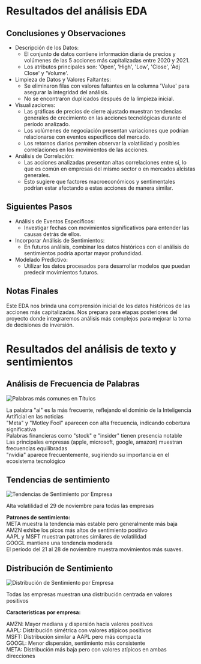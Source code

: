 # Resultados del análisis EDA

## Conclusiones y Observaciones
* Descripción de los Datos:
  * El conjunto de datos contiene información diaria de precios y volúmenes de las 5 acciones más capitalizadas entre 2020 y 2021.
  * Los atributos principales son: 'Open', 'High', 'Low', 'Close', 'Adj Close' y 'Volume'.
* Limpieza de Datos y Valores Faltantes:
  * Se eliminaron filas con valores faltantes en la columna 'Value' para asegurar la integridad del análisis.
  * No se encontraron duplicados después de la limpieza inicial.
* Visualizaciones:
  * Las gráficas de precios de cierre ajustado muestran tendencias generales de crecimiento en las acciones tecnológicas durante el período analizado.
  * Los volúmenes de negociación presentan variaciones que podrían relacionarse con eventos específicos del mercado.
  * Los retornos diarios permiten observar la volatilidad y posibles correlaciones en los movimientos de las acciones.
* Análisis de Correlación:
  * Las acciones analizadas presentan altas correlaciones entre sí, lo que es común en empresas del mismo sector o en mercados alcistas generales.
  * Esto sugiere que factores macroeconómicos y sentimentales podrían estar afectando a estas acciones de manera similar.

## Siguientes Pasos
* Análisis de Eventos Específicos:
  * Investigar fechas con movimientos significativos para entender las causas detrás de ellos.
* Incorporar Análisis de Sentimientos:
  * En futuros análisis, combinar los datos históricos con el análisis de sentimientos podría aportar mayor profundidad.
* Modelado Predictivo:
  * Utilizar los datos procesados para desarrollar modelos que puedan predecir movimientos futuros.

## Notas Finales  
Este EDA nos brinda una comprensión inicial de los datos históricos de las acciones más capitalizadas. Nos prepara para etapas posteriores del proyecto donde integraremos análisis más complejos para mejorar la toma de decisiones de inversión.


# Resultados del análisis de texto y sentimientos  

## Análisis de Frecuencia de Palabras
![Palabras más comunes en Títulos](https://github.com/user-attachments/assets/6ca0f704-31bb-47bf-9310-ae8427b2d69f)

La palabra "ai" es la más frecuente, reflejando el dominio de la Inteligencia Artificial en las noticias  
"Meta" y "Motley Fool" aparecen con alta frecuencia, indicando cobertura significativa  
Palabras financieras como "stock" e "insider" tienen presencia notable  
Las principales empresas (apple, microsoft, google, amazon) muestran frecuencias equilibradas  
"nvidia" aparece frecuentemente, sugiriendo su importancia en el ecosistema tecnológico  


## Tendencias de sentimiento
![Tendencias de Sentimiento por Empresa](https://github.com/user-attachments/assets/413b24ad-70f5-4850-a848-f52fa01b8c8c)

Alta volatilidad el 29 de noviembre para todas las empresas  

**Patrones de sentimiento:**  
META muestra la tendencia más estable pero generalmente más baja  
AMZN exhibe los picos más altos de sentimiento positivo  
AAPL y MSFT muestran patrones similares de volatilidad  
GOOGL mantiene una tendencia moderada  
El período del 21 al 28 de noviembre muestra movimientos más suaves.  


## Distribución de Sentimiento
![Distribución de Sentimiento por Empresa](https://github.com/user-attachments/assets/70857b9f-51a8-415d-b619-bedb26a51d65)


Todas las empresas muestran una distribución centrada en valores positivos  

**Características por empresa:**  

AMZN: Mayor mediana y dispersión hacia valores positivos  
AAPL: Distribución simétrica con valores atípicos positivos  
MSFT: Distribución similar a AAPL pero más compacta  
GOOGL: Menor dispersión, sentimiento más consistente  
META: Distribución más baja pero con valores atípicos en ambas direcciones  







